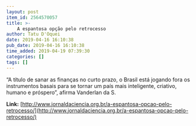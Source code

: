 ```yaml
---
layout: post
item_id: 2564570057
title: >-
    A espantosa opção pelo retrocesso
author: Tatu D'Oquei
date: 2019-04-16 16:10:38
pub_date: 2019-04-16 16:10:38
time_added: 2019-04-19 07:39:30
categories: []
tags: []
---
```


“A título de sanar as finanças no curto prazo, o Brasil está jogando fora os instrumentos basais para se tornar um país mais inteligente, criativo, humano e próspero”, afirma Vanderlan da S.

**Link:** [http://www.jornaldaciencia.org.br/a-espantosa-opcao-pelo-retrocesso/](http://www.jornaldaciencia.org.br/a-espantosa-opcao-pelo-retrocesso/)

